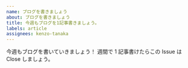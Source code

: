 ```yaml
---
name: ブログを書きましょう
about: ブログを書きましょう
title: 今週もブログを1記事書きましょう。
labels: article
assignees: kenzo-tanaka
---
```


今週もブログを書いていきましょう！
週間で 1 記事書けたらこの Issue は Close しましょう。
